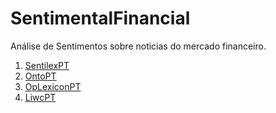 # SentimentalFinancial

Análise de Sentimentos sobre noticias do mercado financeiro. 

1. [SentilexPT](http://xldb.fc.ul.pt/wiki/SentiLex-PT01)
2. [OntoPT](http://ontopt.dei.uc.pt/index.php?sec=download_outros)
3. [OpLexiconPT](http://ontolp.inf.pucrs.br/Recursos/downloads-OpLexicon.php)
4. [LiwcPT](http://143.107.183.175:21380/portlex/index.php/pt/projetos/liwc)
